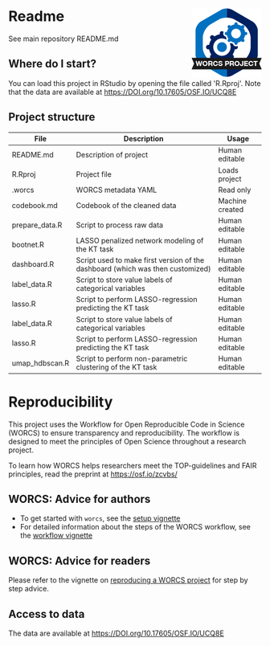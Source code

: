 # Readme <a href='https://osf.io/zcvbs/'><img src='worcs_icon.png' align="right" height="139" /></a>

See main repository README.md

## Where do I start?

You can load this project in RStudio by opening the file called 'R.Rproj'. Note that the data are available at https://DOI.org/10.17605/OSF.IO/UCQ8E

## Project structure

<!--  You can add rows to this table, using "|" to separate columns.         -->
File           | Description                | Usage         
-------------- | -------------------------- | --------------
README.md      | Description of project     | Human editable
R.Rproj        | Project file               | Loads project 
.worcs         | WORCS metadata YAML        | Read only     
codebook.md | Codebook of the cleaned data | Machine created
prepare_data.R | Script to process raw data | Human editable
bootnet.R 	   | LASSO penalized network modeling of the KT task | Human editable
dashboard.R | Script used to make first version of the dashboard (which was then customized) | Human editable
label_data.R | Script to store value labels of categorical variables | Human editable
lasso.R | Script to perform LASSO-regression predicting the KT task | Human editable
label_data.R | Script to store value labels of categorical variables | Human editable
lasso.R | Script to perform LASSO-regression predicting the KT task | Human editable
umap_hdbscan.R | Script to perform non-parametric clustering of the KT task | Human editable

<!--  You can consider adding the following to this file:                    -->
<!--  * A citation reference for your project                                -->
<!--  * Contact information for questions/comments                           -->
<!--  * How people can offer to contribute to the project                    -->
<!--  * A contributor code of conduct, https://www.contributor-covenant.org/ -->

# Reproducibility

This project uses the Workflow for Open Reproducible Code in Science (WORCS) to
ensure transparency and reproducibility. The workflow is designed to meet the
principles of Open Science throughout a research project. 

To learn how WORCS helps researchers meet the TOP-guidelines and FAIR principles,
read the preprint at https://osf.io/zcvbs/

## WORCS: Advice for authors

* To get started with `worcs`, see the [setup vignette](https://cjvanlissa.github.io/worcs/articles/setup.html)
* For detailed information about the steps of the WORCS workflow, see the [workflow vignette](https://cjvanlissa.github.io/worcs/articles/workflow.html)

## WORCS: Advice for readers

Please refer to the vignette on [reproducing a WORCS project]() for step by step advice.
<!-- If your project deviates from the steps outlined in the vignette on     -->
<!-- reproducing a WORCS project, please provide your own advice for         -->
<!-- readers here.                                                           -->

## Access to data

The data are available at https://DOI.org/10.17605/OSF.IO/UCQ8E

<!--Clarify here how users should contact you to gain access to the data, or to submit syntax for evaluation on the original data.-->
